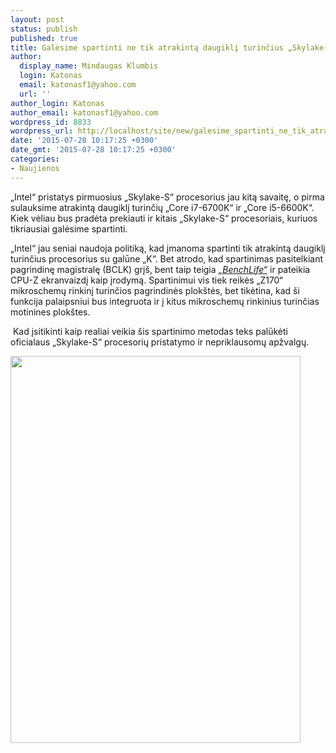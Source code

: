 ```yaml
---
layout: post
status: publish
published: true
title: Galėsime spartinti ne tik atrakintą daugiklį turinčius „Skylake-S“
author:
  display_name: Mindaugas Klumbis
  login: Katonas
  email: katonasf1@yahoo.com
  url: ''
author_login: Katonas
author_email: katonasf1@yahoo.com
wordpress_id: 8833
wordpress_url: http://localhost/site/new/galesime_spartinti_ne_tik_atrakinta_daugikli_turincius_skylakes/
date: '2015-07-28 10:17:25 +0300'
date_gmt: '2015-07-28 10:17:25 +0300'
categories:
- Naujienos
---
```

<p>
	&bdquo;Intel&ldquo; pristatys pirmuosius &bdquo;Skylake-S&ldquo; procesorius jau kitą savaitę, o pirma sulauksime atrakintą daugiklį turinčių &bdquo;Core i7-6700K&ldquo; ir &bdquo;Core i5-6600K&ldquo;. Kiek vėliau bus pradėta prekiauti ir kitais &bdquo;Skylake-S&ldquo; procesoriais, kuriuos tikriausiai galėsime spartinti.</p>
<p>
	&bdquo;Intel&ldquo; jau seniai naudoja politiką, kad įmanoma spartinti tik atrakintą daugiklį turinčius procesorius su galūne &bdquo;K&ldquo;. Bet atrodo, kad spartinimas pasitelkiant pagrindinę magistralę (BCLK) grį&scaron;, bent taip teigia <em><a href="http://benchlife.info/non-k-cpu-can-oc-bclk-in-z170-mobo-seem-skylake-platform-will-better-than-last-07272015/">&bdquo;BenchLife&ldquo;</a></em> ir pateikia CPU-Z ekranvaizdį kaip įrodymą. Spartinimui vis tiek reikės &bdquo;Z170&ldquo; mikroschemų rinkinį turinčios pagrindinės plok&scaron;tės, bet tikėtina, kad &scaron;i funkcija palaipsniui bus integruota ir į kitus mikroschemų rinkinius turinčias motinines plok&scaron;tes.</p>
<p>
	&nbsp;Kad įsitikinti kaip realiai veikia &scaron;is spartinimo metodas teks palūkėti oficialaus &bdquo;Skylake-S&ldquo; procesorių pristatymo ir nepriklausomų apžvalgų.</p>
<p>
	<a href="http://technews.lt/userfiles/Intel-Core-i5-6400T-Skylake-Non-K-Overclock-635x847.jpg"><img alt="" src="http://technews.lt/userfiles/Intel-Core-i5-6400T-Skylake-Non-K-Overclock-635x847.jpg" style="width: 464px; height: 619px;" /></a></p>
